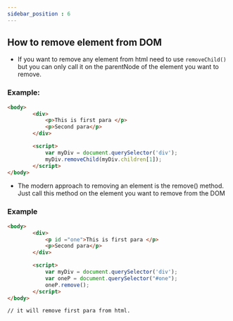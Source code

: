 ```yaml
---
sidebar_position : 6
---
```


## How to remove element from DOM

- If you want to remove any element from html need to use  `removeChild()` but you can only call it on the parentNode of the element you want to remove.


### Example:

```html
<body>
        <div>
            <p>This is first para </p>
            <p>Second para</p>
        </div>

        <script>
            var myDiv = document.querySelector('div');
            myDiv.removeChild(myDiv.children[1]);
        </script>
</body>
```

- The modern approach to removing an element is the remove() method. Just call this method on the element you want to remove from the DOM

### Example

```html
<body>
        <div>
            <p id ="one">This is first para </p>
            <p>Second para</p>
        </div>

        <script>
            var myDiv = document.querySelector('div');
            var oneP = document.querySelector("#one");
            oneP.remove();
        </script>
</body>

// it will remove first para from html.
```

